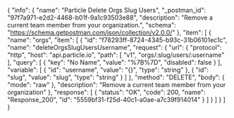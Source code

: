 {
  "info": {
    "name": "Particle Delete Orgs Slug Users",
    "_postman_id": "97f7a971-e2d2-4468-b01f-9a1c93503e88",
    "description": "Remove a current team member from your organization.",
    "schema": "https://schema.getpostman.com/json/collection/v2.0.0/"
  },
  "item": [
    {
      "name": "orgs",
      "item": [
        {
          "id": "f78293ff-8724-4345-b93c-31b06101ec1c",
          "name": "deleteOrgsSlugUsersUsername",
          "request": {
            "url": {
              "protocol": "http",
              "host": "api.particle.io",
              "path": [
                "v1",
                "orgs/:slug/users/:username"
              ],
              "query": [
                {
                  "key": "No Name",
                  "value": "%7B%7D",
                  "disabled": false
                }
              ],
              "variable": [
                {
                  "id": "username",
                  "value": "{}",
                  "type": "string"
                },
                {
                  "id": "slug",
                  "value": "slug",
                  "type": "string"
                }
              ]
            },
            "method": "DELETE",
            "body": {
              "mode": "raw"
            },
            "description": "Remove a current team member from your organization"
          },
          "response": [
            {
              "status": "OK",
              "code": 200,
              "name": "Response_200",
              "id": "5559bf31-f25d-40c1-a0ae-a7c39f914014"
            }
          ]
        }
      ]
    }
  ]
}